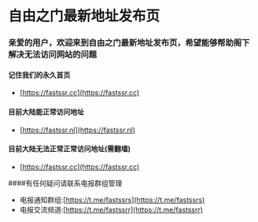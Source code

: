# 自由之门最新地址发布页

### 亲爱的用户，欢迎来到自由之门最新地址发布页，希望能够帮助阁下解决无法访问网站的问题

#### 记住我们的永久首页
* [https://fastssr.cc](https://fastssr.cc)

#### 目前大陆能正常访问地址


* [https://fastssr.nl](https://fastssr.nl)

#### 目前大陆无法正常正常访问地址(需翻墙)
* [https://fastssr.cc](https://fastssr.cc)

####有任何疑问请联系电报群组管理
* 电报通知群组:[https://t.me/fastssrs](https://t.me/fastssrs)
* 电报交流频道:[https://t.me/fastssrr](https://t.me/fastssrr)
